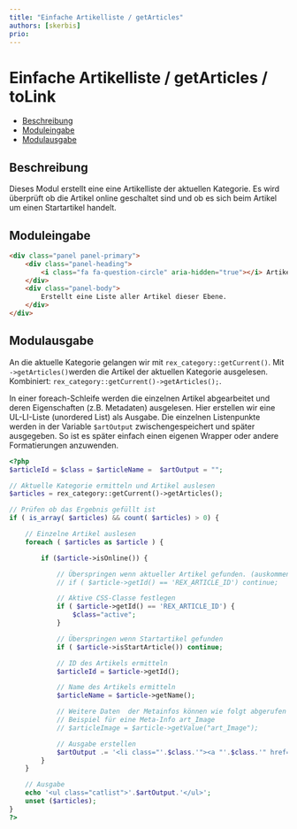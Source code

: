 ```yaml
---
title: "Einfache Artikelliste / getArticles"
authors: [skerbis]
prio:
---
```


# Einfache Artikelliste / getArticles / toLink

- [Beschreibung](#beschreibung)
- [Moduleingabe](#moduleingabe)
- [Modulausgabe](#modulausgabe)

<a name="beschreibung"></a>
## Beschreibung

Dieses Modul erstellt eine eine Artikelliste der aktuellen Kategorie. Es wird überprüft ob die Artikel online geschaltet sind und ob es sich beim Artikel um einen Startartikel handelt. 

<a name="moduleingabe"></a>
## Moduleingabe

```html
<div class="panel panel-primary">
	<div class="panel-heading">
		<i class="fa fa-question-circle" aria-hidden="true"></i> Artikelliste
	</div>
	<div class="panel-body">
		Erstellt eine Liste aller Artikel dieser Ebene. 
	</div>
</div>
```


<a name="modulausgabe"></a>
## Modulausgabe

An die aktuelle Kategorie gelangen wir mit `rex_category::getCurrent()`. Mit `->getArticles()`werden die Artikel der aktuellen Kategorie ausgelesen. Kombiniert: `rex_category::getCurrent()->getArticles();`. 

In einer foreach-Schleife werden die einzelnen Artikel abgearbeitet und deren Eigenschaften (z.B. Metadaten) ausgelesen. Hier erstellen wir eine UL-LI-Liste (unordered List) als Ausgabe. Die einzelnen Listenpunkte werden in der Variable `$artOutput` zwischengespeichert und später ausgegeben. So ist es später einfach einen eigenen Wrapper oder andere Formatierungen anzuwenden. 

```php
<?php 
$articleId = $class = $articleName =  $artOutput = "";  

// Aktuelle Kategorie ermitteln und Artikel auslesen
$articles = rex_category::getCurrent()->getArticles();

// Prüfen ob das Ergebnis gefüllt ist
if ( is_array( $articles) && count( $articles) > 0) {

	// Einzelne Artikel auslesen
	foreach ( $articles as $article ) {

		if ($article->isOnline()) {

			// Überspringen wenn aktueller Artikel gefunden. (auskommentieren) 
			// if ( $article->getId() == 'REX_ARTICLE_ID') continue; 

			// Aktive CSS-Classe festlegen 
			if ( $article->getId() == 'REX_ARTICLE_ID') {
				$class="active";
			}

			// Überspringen wenn Startartikel gefunden 
			if ( $article->isStartArticle()) continue;

			// ID des Artikels ermitteln
			$articleId = $article->getId();

			// Name des Artikels ermitteln
			$articleName = $article->getName();

			// Weitere Daten  der Metainfos können wie folgt abgerufen werden:     
			// Beispiel für eine Meta-Info art_Image
			// $articleImage = $article->getValue("art_Image");

			// Ausgabe erstellen 
			$artOutput .= '<li class="'.$class.'"><a "'.$class.'" href="'.rex_getUrl($articleId).'">'.$articleName.'</a></li>'."\n"; 
		}
	}

	// Ausgabe 
	echo '<ul class="catlist">'.$artOutput.'</ul>';
	unset ($articles);
}
?>
```


